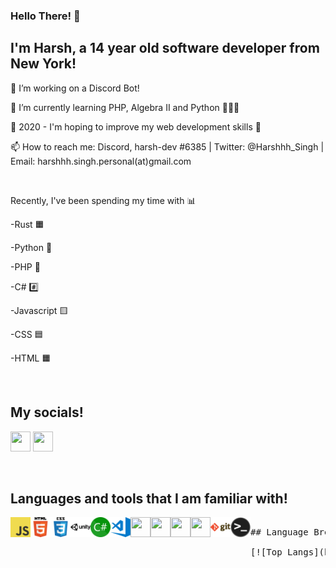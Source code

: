 ### Hello There! 👋

## I'm Harsh, a 14 year old software developer from New York!

🔭 I’m working on a Discord Bot! 

🧠 I’m currently learning PHP, Algebra II and Python 🐍🐘➗

🥅 2020 - I'm hoping to improve my web development skills 💪

📫 How to reach me: Discord, harsh-dev #6385 | Twitter: @Harshhh_Singh | Email: harshhh.singh.personal(at)gmail.com

<br />

Recently, I've been spending my time with 📊

-Rust 🟧

-Python 🐍

-PHP 🐘

-C# #️⃣ 

-Javascript 🟨

-CSS 🟦

-HTML 🟧

<br />

## My socials!

[<img height="32" width="32" src="https://cdn.jsdelivr.net/npm/simple-icons@v3/icons/twitter.svg" />][twitter]
[<img height="32" width="32" src="https://cdn.jsdelivr.net/npm/simple-icons@v3/icons/youtube.svg" />][youtube]

[twitter]: https://twitter.com/Harshhh_singh
[youtube]: https://www.youtube.com/channel/UCeUQIgpJUxIA50adLVfw1bA?view_as=subscriber

<br />

## Languages and tools that I am familiar with!

[<img align="left" height="32" width="32" src="https://raw.githubusercontent.com/github/explore/80688e429a7d4ef2fca1e82350fe8e3517d3494d/topics/javascript/javascript.png"/> ][youtube]
[<img align="left" height="32" width="32" src="https://raw.githubusercontent.com/github/explore/80688e429a7d4ef2fca1e82350fe8e3517d3494d/topics/html/html.png"/>][youtube]
[<img align="left" height="32" width="32" src="https://raw.githubusercontent.com/github/explore/80688e429a7d4ef2fca1e82350fe8e3517d3494d/topics/css/css.png"/>][youtube]
[<img align="left" height="32" width="32" src="https://raw.githubusercontent.com/github/explore/80688e429a7d4ef2fca1e82350fe8e3517d3494d/topics/unity/unity.png"/>][youtube]
[<img align="left" height="32" width="32" src="https://raw.githubusercontent.com/github/explore/80688e429a7d4ef2fca1e82350fe8e3517d3494d/topics/csharp/csharp.png"/>][youtube]
[<img align="left" height="32" width="32" src="https://raw.githubusercontent.com/github/explore/80688e429a7d4ef2fca1e82350fe8e3517d3494d/topics/visual-studio-code/visual-studio-code.png" />][youtube]
[<img align="left" height="32" width="32" src="https://cdn.jsdelivr.net/npm/simple-icons@v3/icons/krita.svg" />][youtube]
[<img align="left" height="32" width="32" src="https://cdn.jsdelivr.net/npm/simple-icons@v3/icons/blender.svg" />][youtube]
[<img align="left" height="32" width="32" src="https://cdn.jsdelivr.net/npm/simple-icons@v3/icons/audacity.svg" />][youtube]
[<img align="left" height="32" width="32" src="https://cdn.jsdelivr.net/npm/simple-icons@v3/icons/github.svg"/>][youtube]
[<img align="left" height="32" width="32" src="https://raw.githubusercontent.com/github/explore/80688e429a7d4ef2fca1e82350fe8e3517d3494d/topics/git/git.png"/>][youtube]
[<img align="left" height="32" width="32" src="https://raw.githubusercontent.com/github/explore/80688e429a7d4ef2fca1e82350fe8e3517d3494d/topics/terminal/terminal.png"/>][youtube]

<pre>

## Language Breakdown

[![Top Langs](https://github-readme-stats.vercel.app/api/top-langs/?username=harshhh-dev)](https://github.com/anuraghazra/github-readme-stats)

</pre>
